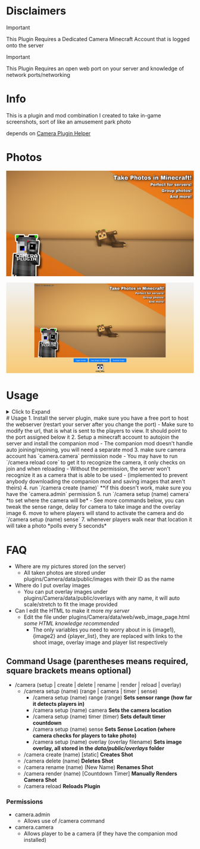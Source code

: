 # Disclaimers
>[!IMPORTANT]
>This Plugin Requires a Dedicated Camera Minecraft Account that is logged onto the server

>[!IMPORTANT]
>This Plugin Requires an open web port on your server and knowledge of network ports/networking

# Info
This is a plugin and mod combination I created to take in-game screenshots, sort of like an amusement park photo

depends on [Camera Plugin Helper](https://github.com/Chilllyy/CameraPluginHelper)

# Photos
![Promotional Photo 1](https://raw.githubusercontent.com/Chilllyy/CameraPlugin/refs/heads/master/media/promo_photo_1.png)

![View of default webpage](https://raw.githubusercontent.com/Chilllyy/CameraPlugin/refs/heads/master/media/webpage_photo.png)

# Usage
<details>
    <summary>Click to Expand</summary>
    <ul>
        <li>
            1. Install the server plugin, make sure you have a free port to host the webserver (restart your server after you change the port)
                - Make sure to modify the url, that is what is sent to the players to view. It should point to the port assigned below it
        </li>
    </ul>
</details>
# Usage
1. Install the server plugin, make sure you have a free port to host the webserver (restart your server after you change the port)
   - Make sure to modify the url, that is what is sent to the players to view. It should point to the port assigned below it
2. Setup a minecraft account to autojoin the server and install the companion mod
   - The companion mod doesn't handle auto joining/rejoining, you will need a separate mod
3. make sure camera account has `camera.camera` permission node
   - You may have to run `/camera reload core` to get it to recognize the camera, it only checks on join and when reloading
   - Without the permission, the server won't recognize it as a camera that is able to be used
     - (implemented to prevent anybody downloading the companion mod and saving images that aren't theirs)
4. run `/camera create (name)` **if this doesn't work, make sure you have the `camera.admin` permission
5. run `/camera setup (name) camera` *to set where the camera will be*
   - See more commands below, you can tweak the sense range, delay for camera to take image and the overlay image
6. move to where players will stand to activate the camera and do `/camera setup (name) sense`
7. whenever players walk near that location it will take a photo *polls every 5 seconds*

# FAQ
- Where are my pictures stored (on the server) 
  - All taken photos are stored under plugins/Camera/data/public/images with their ID as the name
- Where do I put overlay images
  - You can put overlay images under plugins/Camera/data/public/overlays with any name, it will auto scale/stretch to fit the image provided
- Can I edit the HTML to make it more *my server*
  - Edit the file under plugins/Camera/data/web/web_image_page.html *some HTML knowledge recommended*
    - The only variables you need to worry about in is {image1}, {image2} and {player_list}, they are replaced with links to the shoot image, overlay image and player list respectively


## Command Usage (parentheses means required, square brackets means optional)
- /camera (setup | create | delete | rename | render | reload | overlay)
  - /camera setup (name) (range | camera | timer | sense)
    - /camera setup (name) range (range) **Sets sensor range (how far it detects players in)**
    - /camera setup (name) camera **Sets the camera location**
    - /camera setup (name) timer (timer) **Sets default timer countdown**
    - /camera setup (name) sense **Sets Sense Location (where camera checks for players to take photo)**
    - /camera setup (name) overlay (overlay filename) **Sets image overlay, all stored in the *data/public/overlays* folder**
  - /camera create (name) [static] **Creates Shot**
  - /camera delete (name) **Deletes Shot**
  - /camera rename (name) (New Name) **Renames Shot**
  - /camera render (name) [Countdown Timer] **Manually Renders Camera Shot**
  - /camera reload **Reloads Plugin**

### Permissions
- camera.admin
  - Allows use of /camera command
- camera.camera
  - Allows player to be a camera (if they have the companion mod installed)